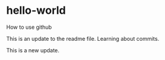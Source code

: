 # hello-world
How to use github

This is an update to the readme file.  Learning about commits.

This is a new update.
